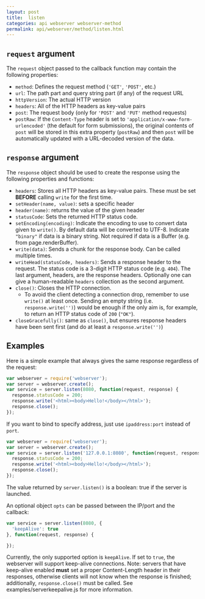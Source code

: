 ```yaml
---
layout: post
title:  listen
categories: api webserver webserver-method
permalink: api/webserver/method/listen.html
---
```


## `request` argument

The `request` object passed to the callback function may contain the following properties:

* `method`: Defines the request method (`'GET'`, `'POST'`, etc.)
* `url`: The path part and query string part (if any) of the request URL
* `httpVersion`: The actual HTTP version
* `headers`: All of the HTTP headers as key-value pairs
* `post`: The request body (only for `'POST'` and `'PUT'` method requests)
* `postRaw`: If the `Content-Type` header is set to `'application/x-www-form-urlencoded'` (the default for form submissions), the original contents of `post` will be stored in this extra property (`postRaw`) and then `post` will be automatically updated with a URL-decoded version of the data.

## `response` argument

The `response` object should be used to create the response using the following properties and functions:

* `headers`: Stores all HTTP headers as key-value pairs. These must be set **BEFORE** calling `write` for the first time.
* `setHeader(name, value)`: sets a specific header
* `header(name)`: returns the value of the given header
* `statusCode`: Sets the returned HTTP status code.
* `setEncoding(encoding)`: Indicate the encoding to use to convert data given to `write()`. By default data will be converted to UTF-8. Indicate `"binary"` if data is a binary string. Not required if data is a Buffer (e.g. from page.renderBuffer).
* `write(data)`: Sends a chunk for the response body. Can be called multiple times.
* `writeHead(statusCode, headers)`: Sends a response header to the request. The status code is a 3-digit HTTP status code (e.g. `404`). The last argument, headers, are the response headers. Optionally one can give a human-readable `headers` collection as the second argument.
* `close()`: Closes the HTTP connection.
  * To avoid the client detecting a connection drop, remember to use `write()` at least once. Sending an empty string (i.e. `response.write('')`) would be enough if the only aim is, for example, to return an HTTP status code of `200` (`"OK"`).
* `closeGracefully()`: same as `close()`, but ensures response headers have been sent first (and do at least a `response.write('')`)

## Examples

Here is a simple example that always gives the same response regardless of the request:

```javascript
var webserver = require('webserver');
var server = webserver.create();
var service = server.listen(8080, function(request, response) {
  response.statusCode = 200;
  response.write('<html><body>Hello!</body></html>');
  response.close();
});
```

If you want to bind to specify address, just use `ipaddress:port` instead of `port`.

```javascript
var webserver = require('webserver');
var server = webserver.create();
var service = server.listen('127.0.0.1:8080', function(request, response) {
  response.statusCode = 200;
  response.write('<html><body>Hello!</body></html>');
  response.close();
});
```

The value returned by `server.listen()` is a boolean: true if the server is launched.

An optional object `opts` can be passed between the IP/port and the callback:

```javascript
var service = server.listen(8080, {
  'keepAlive': true
}, function(request, response) {

});
```

Currently, the only supported option is `keepAlive`. If set to `true`, the webserver will support keep-alive connections. Note: servers that have keep-alive enabled **must** set a proper Content-Length header in their responses, otherwise clients will not know when the response is finished; additionally, `response.close()` must be called. See examples/serverkeepalive.js for more information.








